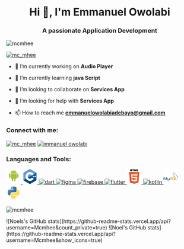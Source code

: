 <h1 align="center">Hi 👋, I'm Emmanuel Owolabi</h1>
<h3 align="center">A passionate Application Development</h3>

<p align="left"> <img src="https://komarev.com/ghpvc/?username=mcmhee&label=Profile%20views&color=0e75b6&style=flat" alt="mcmhee" /> </p>

<p align="left"> <a href="https://twitter.com/mc_mhee" target="blank"><img src="https://img.shields.io/twitter/follow/mc_mhee?logo=twitter&style=for-the-badge" alt="mc_mhee" /></a> </p>

- 🔭 I’m currently working on **Audio Player**

- 🌱 I’m currently learning **java Script**

- 👯 I’m looking to collaborate on **Services App**

- 🤝 I’m looking for help with **Services App**

- 📫 How to reach me **emmanuelowolabiadebayo@gmail.com**

<h3 align="left">Connect with me:</h3>
<p align="left">
<a href="https://twitter.com/mc_mhee" target="blank"><img align="center" src="https://raw.githubusercontent.com/rahuldkjain/github-profile-readme-generator/neutral-icons/src/images/icons/Social/twitter.svg" alt="mc_mhee" height="30" width="40" /></a>
<a href="https://fb.com/immanuel owolabi" target="blank"><img align="center" src="https://raw.githubusercontent.com/rahuldkjain/github-profile-readme-generator/neutral-icons/src/images/icons/Social/facebook.svg" alt="immanuel owolabi" height="30" width="40" /></a>
</p>

<h3 align="left">Languages and Tools:</h3>
<p align="left"> <a href="https://developer.android.com" target="_blank"> <img src="https://raw.githubusercontent.com/devicons/devicon/master/icons/android/android-original-wordmark.svg" alt="android" width="40" height="40"/> </a> <a href="https://www.w3schools.com/cpp/" target="_blank"> <img src="https://raw.githubusercontent.com/devicons/devicon/master/icons/cplusplus/cplusplus-original.svg" alt="cplusplus" width="40" height="40"/> </a> <a href="https://dart.dev" target="_blank"> <img src="https://www.vectorlogo.zone/logos/dartlang/dartlang-icon.svg" alt="dart" width="40" height="40"/> </a> <a href="https://www.figma.com/" target="_blank"> <img src="https://www.vectorlogo.zone/logos/figma/figma-icon.svg" alt="figma" width="40" height="40"/> </a> <a href="https://firebase.google.com/" target="_blank"> <img src="https://www.vectorlogo.zone/logos/firebase/firebase-icon.svg" alt="firebase" width="40" height="40"/> </a> <a href="https://flutter.dev" target="_blank"> <img src="https://www.vectorlogo.zone/logos/flutterio/flutterio-icon.svg" alt="flutter" width="40" height="40"/> </a> <a href="https://www.w3.org/html/" target="_blank"> <img src="https://raw.githubusercontent.com/devicons/devicon/master/icons/html5/html5-original-wordmark.svg" alt="html5" width="40" height="40"/> </a> <a href="https://kotlinlang.org" target="_blank"> <img src="https://www.vectorlogo.zone/logos/kotlinlang/kotlinlang-icon.svg" alt="kotlin" width="40" height="40"/> </a> <a href="https://www.mysql.com/" target="_blank"> <img src="https://raw.githubusercontent.com/devicons/devicon/master/icons/mysql/mysql-original-wordmark.svg" alt="mysql" width="40" height="40"/> </a> <a href="https://www.python.org" target="_blank"> <img src="https://raw.githubusercontent.com/devicons/devicon/master/icons/python/python-original.svg" alt="python" width="40" height="40"/> </a> </p>

<p><img align="center" src="https://github-readme-stats.vercel.app/api/top-langs?username=mcmhee&show_icons=true&locale=en&layout=compact" alt="mcmhee" /></p>
![Noels's GitHub stats](https://github-readme-stats.vercel.app/api?username=Mcmhee&count_private=true)  ![Noel's GitHub stats](https://github-readme-stats.vercel.app/api?username=Mcmhee&show_icons=true)
